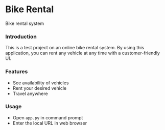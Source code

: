 # Bike Rental
Bike rental system

### Introduction
This is a test project on an online bike rental system. By using this application, you can rent any vehicle at any time with a customer-friendly UI.

### Features
 - See availability of vehicles
 - Rent your desired vehicle
 - Travel anywhere

### Usage
 - Open `app.py` in command prompt
 - Enter the local URL in web browser
